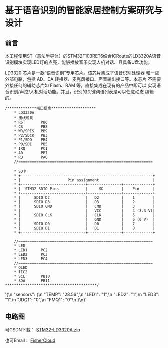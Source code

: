 # 基于语音识别的智能家居控制方案研究与设计

## 前言

本工程使用ST（意法半导体）的STM32F103RET6结合ICRoute的LD3320A语音识别模块实现LED灯的点亮，能够播放音乐实现人机对话、且具备U盘功能。

LD3320 芯片是一款“语音识别”专用芯片。该芯片集成了语音识别处理器
和一些外部电路，包括 AD、DA 转换器、麦克风接口、声音输出接口等。本芯片
不需要外接任何的辅助芯片如 Flash、RAM 等，直接集成在现有的产品中即可以
实现语音识别/声控/人机对话功能。并且，识别的关键词语列表是可以任意动态
编辑的。

```
/*************端口信息********************
	* LD3320A
	* 接线说明
	* RST      	PB6
	* CS   	    PB8
	* WR/SPIS  	PB9
	* P2/SDCK  	PB3
	* P1/SDO   	PB4
	* P0/SDI   	PB5
	* IRQ      	PC1
	* A0		PB7
	* RD		PA0
	//============================================================
	
	* SD卡
	* +-----------------------------------------------------------+
	* |                     Pin assignment                        |
	* +-----------------------------+---------------+-------------+
	* |  STM32 SDIO Pins            |     SD        |    Pin      |
	* +-----------------------------+---------------+-------------+
	* |      SDIO D2                |   D2          |    1        |
	* |      SDIO D3                |   D3          |    2        |
	* |      SDIO CMD               |   CMD         |    3        |
	* |                             |   VCC         |    4 (3.3 V)|
	* |      SDIO CLK               |   CLK         |    5        |
	* |                             |   GND         |    6 (0 V)  |
	* |      SDIO D0                |   D0          |    7        |
	* |      SDIO D1                |   D1          |    8        |
	* +-----------------------------+---------------+-------------+
	
	//============================================================
	* LED
	* LED1		PC2
	* LED2		PC3
	* LED3		PC4
	//============================================================
	* OLED
	* IIC2
	* SCL		PB10
	* SDA		PB11
*****************************************/
```

'{\n    "sensors": {\n        "TEMP": "28.56",\n        "LED1": "1",\n        "LED2": "1",\n        "LED3": "1",\n        "JDQ1": "0",\n        "FMQ1": "0"\n    }\n}'

## 电路图

可CSDN下载：
[STM32-LD3320A.zip](https://download.csdn.net/download/qq_36248828/11248209)

也可Email：
[FisherCloud](mailto:fishercloud@qq.com)
